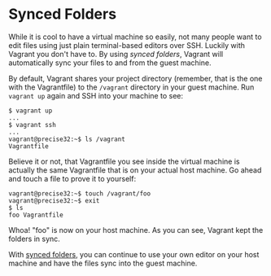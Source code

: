
# Synced Folders
While it is cool to have a virtual machine so easily, not many people want to edit files using just plain terminal-based editors over SSH. Luckily with Vagrant you don't have to. By using *synced folders*, Vagrant will automatically sync your files to and from the guest machine.

By default, Vagrant shares your project directory (remember, that is the one with the Vagrantfile) to the `/vagrant` directory in your guest machine. Run `vagrant up` again and SSH into your machine to see:
```
$ vagrant up
...
$ vagrant ssh
...
vagrant@precise32:~$ ls /vagrant
Vagrantfile
```
Believe it or not, that Vagrantfile you see inside the virtual machine is actually the same Vagrantfile that is on your actual host machine. Go ahead and touch a file to prove it to yourself:
```
vagrant@precise32:~$ touch /vagrant/foo
vagrant@precise32:~$ exit
$ ls
foo Vagrantfile
```
Whoa! "foo" is now on your host machine. As you can see, Vagrant kept the folders in sync.

With [synced folders][synced-folders], you can continue to use your own editor on your host machine and have the files sync into the guest machine.

[synced-folders]: http://docs.vagrantup.com/v2/synced-folders/